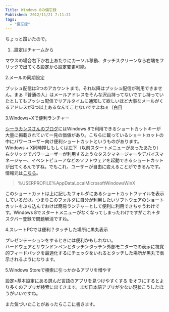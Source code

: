 ```yaml
---
Title: Windows 8の備忘録
Published: 2012/11/21 7:11:31
Tags:
  - "備忘録"
---
```

ちょっと躓いたので。

1.  .設定はチャームから 

マウスの場合右下か右上あたりにカーソル移動、タッチスクリーンなら右端をフリックで出てくる設定から設定変更可能。

2.メールの同期設定

プッシュ配信は3つのアカウントまで。それ以降はプッシュ配信が利用できません。まぁ『普通の人』はメールアドレスをそんな沢山持ってないですし持っていたとしてもプッシュ配信でリアルタイムに通知して欲しいほど大事なメールがくるアドレスが3つ以上あるなんてことないですよねぇ（白目

3.Windows+Xで便利ランチャー

[シーラカンスさんのブログ](http://coelacanth.heteml.jp/blog/windows-8%e4%be%bf%e5%88%a9%e3%81%aa%e3%82%b7%e3%83%a7%e3%83%bc%e3%83%88%e3%82%ab%e3%83%83%e3%83%88/#.UDn8Q7DbkZ4.twitter)にはWindows 8で利用できるショートカットキーが大量に掲載されていて一見の価値があり。こちらに載っているショートカットの中にパワーユーザー向け便利ショートカットというものがあります。       
Windows + X同時押しもしくは左下（以前スタートメニューがあったあたり）右クリックでパワーユーザーが利用するようなタスクマネージャーやデバイスマネージャー、イベントビューアなどのソフトウェアを起動できるショートカットが出てくるんですね。でもこれ、ユーザーが自由に変えることができるんです。情報元は[こちら](http://twitter.com/hidori/status/214551936588984321)。

> %USERPROFILE%AppDataLocalMicrosoftWindowsWinX

このショートカットは上に記したフォルダにあるショートカットファイルを表示しているだけ。つまりこのフォルダに自分が利用したいソフトウェアのショートカットをぶち込んでおけば簡易ランチャーとして便利に利用できちゃうわけです。Windows 8でスタートメニューがなくなってしまったわけですがこれ＋タスクバー登録で問題解消ですね。

4.スレートPCでは便利？タッチした場所に黒丸表示

プレゼンテーションをするときには便利かもしれない。     
ハードウェアとサウンド＞ペンとタッチ＞タッチ＞外部モニターでの表示に視覚的フィードバックを最適化するにチェックをいれるとタッチした場所が黒丸で表示されるようになります。

5.Windows Storeで検索に引っかかるアプリを増やす

設定>基本設定にある選んだ言語のアプリを見つけやすくする をオフにするとより多くのアプリが検索に出てきます。まだ日本語アプリが少ない現状こうしたほうがいいですね。

また気づいたことがあったらここに書きます。

